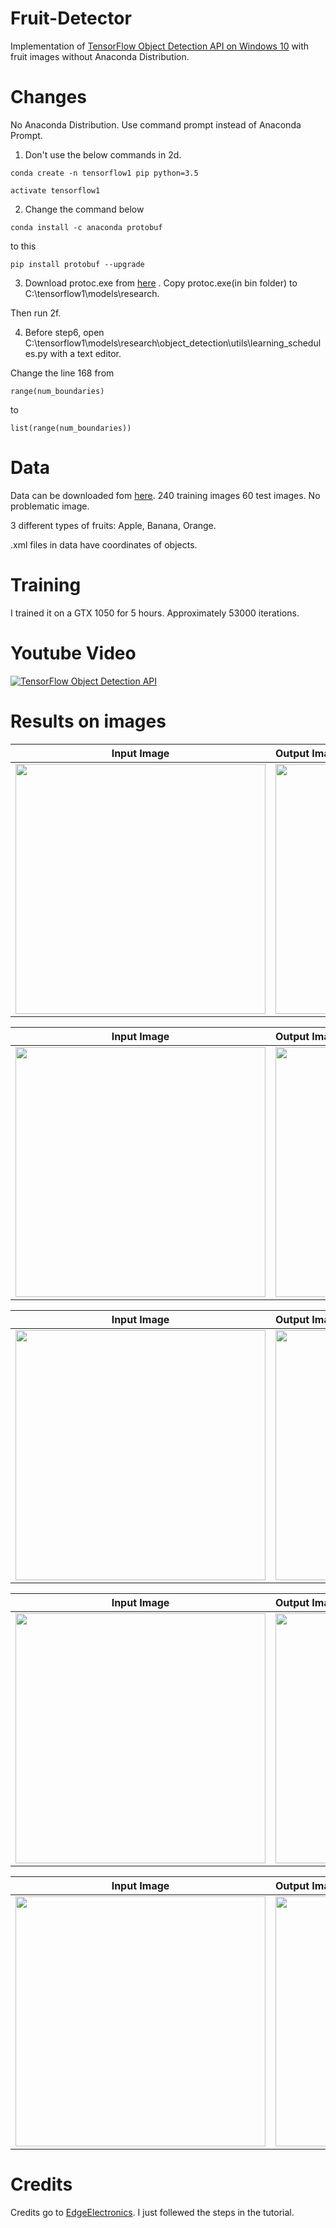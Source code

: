 # Fruit-Detector
Implementation of [TensorFlow Object Detection API on Windows 10](https://www.youtube.com/watch?v=Rgpfk6eYxJA) with fruit images without Anaconda Distribution.

# Changes

No Anaconda Distribution. Use command prompt instead of Anaconda Prompt.

1) Don't use the below commands in 2d.

```conda create -n tensorflow1 pip python=3.5```

```activate tensorflow1```

2) Change the command below

```conda install -c anaconda protobuf```

to this

```pip install protobuf --upgrade```

3) Download protoc.exe from [here](https://github.com/google/protobuf/releases/download/v3.6.0/protoc-3.6.0-win32.zip) . Copy protoc.exe(in bin folder) to C:\tensorflow1\models\research.
 
Then run 2f.

4) Before step6, open C:\tensorflow1\models\research\object_detection\utils\learning_schedules.py with a text editor.

Change the line 168 from

```range(num_boundaries)```

to

```list(range(num_boundaries))```

# Data

Data can be downloaded fom [here](https://www.kaggle.com/mbkinaci/fruit-images-for-object-detection). 240 training images 60 test images. No problematic image.

3 different types of fruits: Apple, Banana, Orange.

.xml files in data have coordinates of objects.

# Training

I trained it on a GTX 1050 for 5 hours. Approximately 53000 iterations.

# Youtube Video

[![TensorFlow Object Detection API](https://github.com/MuhammedBuyukkinaci/Fruit-Detector/blob/master/images/my_ss.png)](https://www.youtube.com/watch?v=twlulg36QHA)

# Results on images

Input Image             |  Output Image                     
:-------------------------:|:-------------------------
<img src="https://github.com/MuhammedBuyukkinaci/Fruit-Detector/blob/master/images/trial1.jpg" width="400" height="400">  | <img src="https://github.com/MuhammedBuyukkinaci/Fruit-Detector/blob/master/images/fruit-detector1.png" width="400" height="400">  


Input Image             |  Output Image                     
:-------------------------:|:-------------------------
<img src="https://github.com/MuhammedBuyukkinaci/Fruit-Detector/blob/master/images/trial2.jpg" width="400" height="400">  | <img src="https://github.com/MuhammedBuyukkinaci/Fruit-Detector/blob/master/images/fruit-detector2.png" width="400" height="400">  


Input Image             |  Output Image                     
:-------------------------:|:-------------------------
<img src="https://github.com/MuhammedBuyukkinaci/Fruit-Detector/blob/master/images/trial3.jpg" width="400" height="400">  | <img src="https://github.com/MuhammedBuyukkinaci/Fruit-Detector/blob/master/images/fruit-detector3.png" width="400" height="400">  


Input Image             |  Output Image                     
:-------------------------:|:-------------------------
<img src="https://github.com/MuhammedBuyukkinaci/Fruit-Detector/blob/master/images/trial4.jpg" width="400" height="400">  | <img src="https://github.com/MuhammedBuyukkinaci/Fruit-Detector/blob/master/images/fruit-detector4.png" width="400" height="400">  


Input Image             |  Output Image                     
:-------------------------:|:-------------------------
<img src="https://github.com/MuhammedBuyukkinaci/Fruit-Detector/blob/master/images/trial5.jpg" width="400" height="400">  | <img src="https://github.com/MuhammedBuyukkinaci/Fruit-Detector/blob/master/images/fruit-detector5.png" width="400" height="400">  

# Credits

Credits go to [EdgeElectronics](https://github.com/EdjeElectronics). I just follewed the steps in the tutorial.


